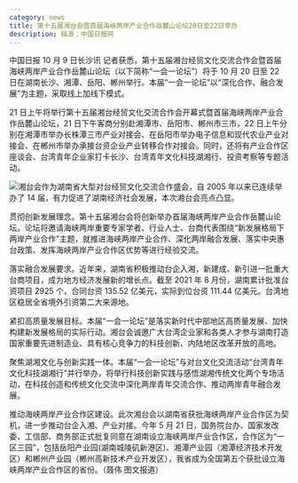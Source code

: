```yaml
---
category: news
title: 第十五届湘台会暨首届海峡两岸产业合作岳麓山论坛20日至22日举办
description: 稿源：中国日报网
---
```


中国日报 10 月 9 日长沙讯 记者获悉，第十五届湘台经贸⽂化交流合作会暨⾸届海峡两岸产业合作岳麓⼭论坛（以下简称“⼀会⼀论坛”）将于 10 ⽉ 20 ⽇⾄ 22 ⽇在湖南长沙、湘潭、岳阳、郴州举⾏。本届“一会一论坛”以“深化合作、融合发展”为主题，采取线上加线下模式。

21 日上午将举行第十五届湘台经贸文化交流合作会开幕式暨首届海峡两岸产业合作岳麓山论坛，21 日下午客商分别赴湘潭市、岳阳市、郴州市三市，22 日上午分别在湘潭市举办长株潭三市产业对接会、在岳阳市举办电子信息和现代农业产业对接会、在郴州市举办承接台资企业产业转移合作对接会。同时，还将有产业合作区座谈会、台湾青年企业家打卡长沙、台湾青年文化科技湖湘行、投资考察等专题活动。

![](http://img3.chinadaily.com.cn/images/202110/09/61611226a3107be47f268cb7.png)湘台会作为湖南省大型对台经贸文化交流合作盛会，自 2005 年以来已连续举办了 14 届，有力促进了湖南经济社会发展，本次湘台会亮点凸显。

贯彻创新发展理念。第十五届湘台会将创新举办首届海峡两岸产业合作岳麓山论坛。论坛将邀请海峡两岸重要专家学者、行业人士、台商代表围绕“新发展格局下两岸产业合作”主题，就推进海峡两岸产业合作、深化两岸融合发展、落实中央惠台政策、发挥海峡两岸产业合作区优势等进行经验交流。

落实融合发展要求。近年来，湖南省积极推动台企入湘，新建成、新引进一批重大台商项目，成为地方经济发展新的增长点。截至 2021 年 8 月份，湖南累计批准台资项目 2925 个，合同台资 135.52 亿美元，实际到位台资 111.44 亿美元。台湾地区稳居全省境外引资第二大来源地。

紧扣高质量发展目标。本届“一会一论坛”是落实新时代中部地区高质量发展、加快构建新发展格局的实际行动。湘台会诚邀广大台湾企业家和各类人才参与湖南打造国家重要先进制造业、具有核心竞争力的科技创新、内陆地区改革开放的高地。

聚焦湖湘文化与创新实践一体。本届“一会一论坛”与对台文化交流活动“台湾青年文化科技湖湘行”并行举办，将举行科技创新实践与感悟湖湘传统文化两个专场活动，在科技创造和传统文化交流中深化两岸青年交流合作、推动两岸青年融合发展。

推动海峡两岸产业合作区建设。此次湘台会以湖南省获批海峡两岸产业合作区为契机，进一步推动台企入湘、产业对接。今年 5 月 21 日，国务院台办、国家发改委、工信部、商务部正式批复同意在湖南设立海峡两岸产业合作区，合作区为“一区三园”，包括岳阳产业园(湖南城陵矶新港区)、湘潭产业园（湘潭经济技术开发区）和郴州产业园（郴州高新技术产业开发区），我省成为全国第五个获批设立海峡两岸产业合作区的省份。（聂伟 图文报道）
